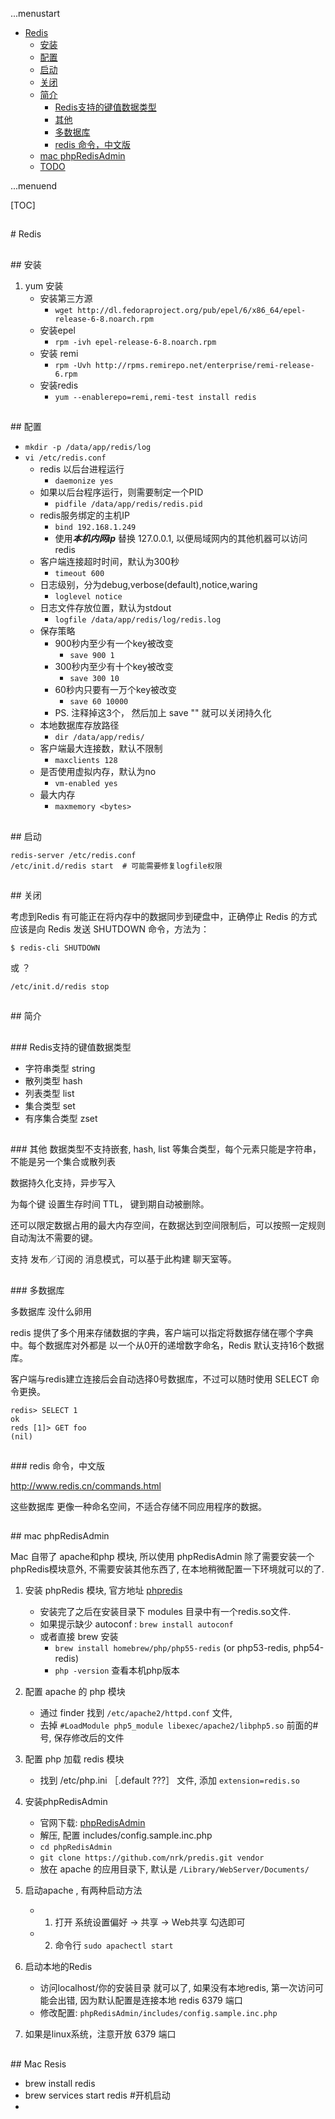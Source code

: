 ...menustart

 - [Redis](#e111446745a1825b862f8727ae63bce4)
   - [安装](#e655a410ff21cd07e7a0150491e04371)
   - [配置](#224e2ccda861c2514faa683b3683c361)
   - [启动](#8e54ddfe243a6ecd4e231c9cfa770bd4)
   - [关闭](#b15d91274e9fc68608c609999e0413fa)
   - [简介](#e05dce83e5129785b9f316978a14b896)
     - [Redis支持的键值数据类型](#04be0f8060daa1d85d889605ca8fb2bb)
     - [其他](#0d98c74797e49d00bcc4c17c9d557a2b)
     - [多数据库](#fdde913b5f9231dbf0135b5d394cb199)
     - [redis 命令，中文版](#7bcaab82241af99be9615017fca3cb89)
   - [mac phpRedisAdmin](#6ef8082fd2f3d06391821ecff428e702)
   - [TODO](#b7b1e314614cf326c6e2b6eba1540682)

...menuend



[TOC]

<h2 id="e111446745a1825b862f8727ae63bce4"></h2>
# Redis

<h2 id="e655a410ff21cd07e7a0150491e04371"></h2>
## 安装

 1. yum 安装
    - 安装第三方源
        - `wget http://dl.fedoraproject.org/pub/epel/6/x86_64/epel-release-6-8.noarch.rpm`
    - 安装epel
        - `rpm -ivh epel-release-6-8.noarch.rpm`
    - 安装 remi
        - `rpm -Uvh http://rpms.remirepo.net/enterprise/remi-release-6.rpm` 
    - 安装redis 
        - `yum --enablerepo=remi,remi-test install redis`

<h2 id="224e2ccda861c2514faa683b3683c361"></h2>
## 配置

 - `mkdir -p /data/app/redis/log`
 - `vi /etc/redis.conf`
    - redis 以后台进程运行
        - `daemonize yes`
    - 如果以后台程序运行，则需要制定一个PID
        - `pidfile /data/app/redis/redis.pid`
    - redis服务绑定的主机IP
        - `bind 192.168.1.249`
        - 使用***本机内网ip*** 替换 127.0.0.1, 以便局域网内的其他机器可以访问redis
    - 客户端连接超时时间，默认为300秒
        - `timeout 600`
    - 日志级别，分为debug,verbose(default),notice,waring
        - `loglevel notice`
    - 日志文件存放位置，默认为stdout
        - `logfile /data/app/redis/log/redis.log`
    - 保存策略
        - 900秒内至少有一个key被改变
            - `save 900 1`
        - 300秒内至少有十个key被改变
            - `save 300 10`
        - 60秒内只要有一万个key被改变
            - `save 60 10000`
        - PS. 注释掉这3个， 然后加上  save "" 就可以关闭持久化   
    - 本地数据库存放路径
        - `dir /data/app/redis/`
    - 客户端最大连接数，默认不限制
        - `maxclients 128` 
    - 是否使用虚拟内存，默认为no
        - `vm-enabled yes`
    - 最大内存
        - `maxmemory <bytes> `

<h2 id="8e54ddfe243a6ecd4e231c9cfa770bd4"></h2>
## 启动

```
redis-server /etc/redis.conf
/etc/init.d/redis start  # 可能需要修复logfile权限
```

<h2 id="b15d91274e9fc68608c609999e0413fa"></h2>
## 关闭

考虑到Redis 有可能正在将内存中的数据同步到硬盘中，正确停止 Redis 的方式应该是向 Redis 发送 SHUTDOWN 命令，方法为：

```
$ redis-cli SHUTDOWN
```

或  ？

```
/etc/init.d/redis stop
```


<h2 id="e05dce83e5129785b9f316978a14b896"></h2>
## 简介

<h2 id="04be0f8060daa1d85d889605ca8fb2bb"></h2>
### Redis支持的键值数据类型

- 字符串类型  string
- 散列类型     hash
- 列表类型     list
- 集合类型     set
- 有序集合类型   zset

<h2 id="0d98c74797e49d00bcc4c17c9d557a2b"></h2>
### 其他
数据类型不支持嵌套, hash, list 等集合类型，每个元素只能是字符串，不能是另一个集合或散列表 

数据持久化支持，异步写入

为每个键 设置生存时间 TTL， 键到期自动被删除。

还可以限定数据占用的最大内存空间，在数据达到空间限制后，可以按照一定规则自动淘汰不需要的键。

支持 发布／订阅的 消息模式，可以基于此构建 聊天室等。

<h2 id="fdde913b5f9231dbf0135b5d394cb199"></h2>
### 多数据库

多数据库 没什么卵用

redis 提供了多个用来存储数据的字典，客户端可以指定将数据存储在哪个字典中。每个数据库对外都是 以一个从0开的递增数字命名，Redis 默认支持16个数据库。

客户端与redis建立连接后会自动选择0号数据库，不过可以随时使用 SELECT 命令更换。

```
redis> SELECT 1
ok
reds [1]> GET foo
(nil)
```

<h2 id="7bcaab82241af99be9615017fca3cb89"></h2>
### redis 命令，中文版

http://www.redis.cn/commands.html

这些数据库 更像一种命名空间，不适合存储不同应用程序的数据。
            
<h2 id="6ef8082fd2f3d06391821ecff428e702"></h2>
## mac phpRedisAdmin

Mac 自带了 apache和php 模块, 所以使用 phpRedisAdmin 除了需要安装一个 phpRedis模块意外, 不需要安装其他东西了, 在本地稍微配置一下环境就可以的了.

 1. 安装 phpRedis 模块, 官方地址 [phpredis](https://github.com/nicolasff/phpredis)
    - 安装完了之后在安装目录下 modules 目录中有一个redis.so文件.
    - 如果提示缺少 autoconf :  `brew install autoconf`
    - 或者直接 brew 安装
        - `brew install homebrew/php/php55-redis`  (or php53-redis, php54-redis)
        - `php -version` 查看本机php版本

 2. 配置 apache 的 php 模块
    - 通过 finder 找到 `/etc/apache2/httpd.conf` 文件, 
    - 去掉 `#LoadModule php5_module libexec/apache2/libphp5.so` 前面的#号, 保存修改后的文件

 3. 配置 php 加载 redis 模块
    - 找到 /etc/php.ini ［.default ???］  文件, 添加 `extension=redis.so`

 4. 安装phpRedisAdmin 
    - 官网下载: [phpRedisAdmin](https://github.com/ErikDubbelboer/phpRedisAdmin/)
    - 解压, 配置 includes/config.sample.inc.php 
    - `cd phpRedisAdmin`
    - `git clone https://github.com/nrk/predis.git vendor`
    - 放在 apache 的应用目录下, 默认是 `/Library/WebServer/Documents/`

 5. 启动apache , 有两种启动方法
    - 1)  打开 系统设置偏好 -> 共享 -> Web共享 勾选即可
    - 2)  命令行 `sudo apachectl start`

 6. 启动本地的Redis
    - 访问localhost/你的安装目录 就可以了, 如果没有本地redis, 第一次访问可能会出错, 因为默认配置是连接本地 redis 6379 端口
    - 修改配置:  `phpRedisAdmin/includes/config.sample.inc.php`
 
 7. 如果是linux系统，注意开放 6379 端口

<h2 id="b7b1e314614cf326c6e2b6eba1540682"></h2>
## Mac Resis

 - brew install redis
 - brew services start redis  #开机启动
 - 
 
    
